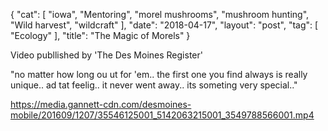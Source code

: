 {
   "cat": [
      "iowa",
      "Mentoring",
      "morel mushrooms",
      "mushroom hunting",
      "Wild harvest",
      "wildcraft"
   ],
   "date": "2018-04-17",
   "layout": "post",
   "tag": [
      "Ecology"
   ],
   "title": "The Magic of Morels"
}

Video publlished by 'The Des Moines Register'

"no matter how long ou ut for 'em.. the first one you find always is really unique..  ad tat feelig.. it never went away.. its someting very special.."

https://media.gannett-cdn.com/desmoines-mobile/201609/1207/35546125001_5142063215001_3549788566001.mp4